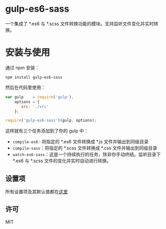# gulp-es6-sass

一个集成了 *.es6 与 *.scss 文件转换功能的模块。支持监听文件变化并实时转换。

# 安装与使用

通过 npm 安装：

```
npm install gulp-es6-sass
```

然后在代码里使用：

```js
var gulp    = require('gulp'),
    options = {
       src: './src'
    };

require('gulp-es6-sass')(gulp, options);
```

这样就有三个任务添加到了你的 gulp 中：

 + `compile-es6` : 将指定的 *.es6 文件转换成 *.js 文件并输出到同级目录
 + `compile-sass`：将指定的 *.scss 文件转换成 *.css 文件并输出到同级目录
 + `watch-es6-sass`：这是一个持续执行的任务，除非你手动终结。监听目录下 *.es6 与 *.scss 文件的变化并实时自动进行转换。
 
## 设置项
 
 所有设置项及其默认值都在[这里](https://github.com/lmk123/gulp-es6-sass/blob/master/index.js#L8)

## 许可
MIT
